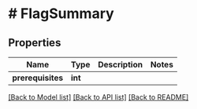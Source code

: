# # FlagSummary

## Properties

Name | Type | Description | Notes
------------ | ------------- | ------------- | -------------
**prerequisites** | **int** |  |

[[Back to Model list]](../../README.md#models) [[Back to API list]](../../README.md#endpoints) [[Back to README]](../../README.md)

